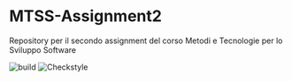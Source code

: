 # MTSS-Assignment2
Repository per il secondo assignment del corso Metodi e Tecnologie per lo Sviluppo Software

![build](https://github.com/nicolabaesso/MTSS-Assignment2/actions/workflows/build.yml/badge.svg)
![Checkstyle](docs/badges/checkstyle-result.svg)
